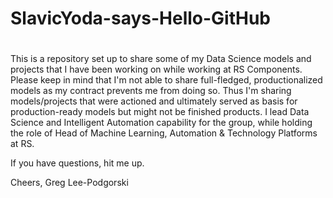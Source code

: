# SlavicYoda-says-Hello-GitHub
#
This is a repository set up to share some of my Data Science models and projects that I have been working  on while working at RS Components.
Please keep in mind that I'm not able to share full-fledged, productionalized models as my contract prevents me from doing so.
Thus I'm sharing models/projects that were actioned and ultimately served as basis for production-ready models but might not be finished products.
I lead Data Science and Intelligent Automation capability for the group, while holding the role of Head of Machine Learning, Automation & Technology Platforms at RS.

If you have questions, hit me up.

Cheers,
Greg Lee-Podgorski
